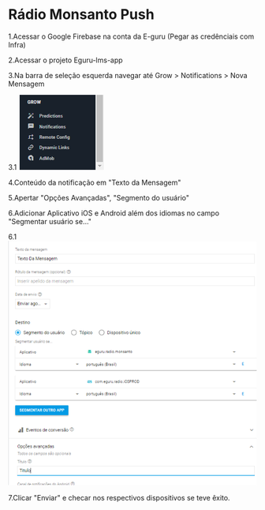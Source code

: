 <!-- TITLE: Radio Monsanto Push -->
<!-- SUBTITLE: A quick summary of Radio Monsanto Push -->

# Rádio Monsanto Push

1.Acessar o Google Firebase na conta da E-guru (Pegar as credênciais com Infra)

2.Acessar o projeto Eguru-lms-app

3.Na barra de seleção esquerda navegar até Grow > Notifications > Nova Mensagem

3.1
 ![Img 26022018 144908 0](/uploads/img-26022018-144908-0.png "Img 26022018 144908 0")
 
4.Conteúdo da notificação em "Texto da Mensagem" 

5.Apertar "Opções Avançadas", "Segmento do usuário"

6.Adicionar Aplicativo iOS e Android  além dos idiomas no campo "Segmentar usuário se..."

   6.1 
    ![Img 26022018 144719 0](/uploads/img-26022018-144719-0.png "Img 26022018 144719 0")
		
7.Clicar "Enviar" e checar nos respectivos dispositivos se teve êxito.